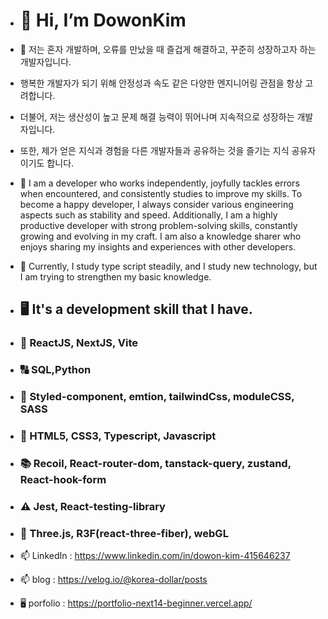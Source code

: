 - # 👋 Hi, I’m DowonKim

- 👀 저는 혼자 개발하며, 오류를 만났을 때 즐겁게 해결하고, 꾸준히 성장하고자 하는 개발자입니다.
- 행복한 개발자가 되기 위해 안정성과 속도 같은 다양한 엔지니어링 관점을 항상 고려합니다.
- 더불어, 저는 생산성이 높고 문제 해결 능력이 뛰어나며 지속적으로 성장하는 개발자입니다.
- 또한, 제가 얻은 지식과 경험을 다른 개발자들과 공유하는 것을 즐기는 지식 공유자이기도 합니다.

- 👀 I am a developer who works independently, joyfully tackles errors when encountered, and consistently studies to improve my skills. 
To become a happy developer, I always consider various engineering aspects such as stability and speed. 
Additionally, I am a highly productive developer with strong problem-solving skills, constantly growing and evolving in my craft. 
I am also a knowledge sharer who enjoys sharing my insights and experiences with other developers.

- 🌱 Currently, I study type script steadily, and I study new technology, but I am trying to strengthen my basic knowledge.
- ## 🖥️ It's a development skill that I have.
- ### 🛜 ReactJS, NextJS, Vite
- ### 🔠 SQL,Python
- ### 💇 Styled-component, emtion, tailwindCss, moduleCSS, SASS
- ### 🚸 HTML5, CSS3, Typescript, Javascript
- ### 📚 Recoil, React-router-dom, tanstack-query, zustand, React-hook-form
- ### ⚠️ Jest, React-testing-library
- ### 🦾 Three.js, R3F(react-three-fiber), webGL

-  📫 LinkedIn : https://www.linkedin.com/in/dowon-kim-415646237
-  📫 blog : https://velog.io/@korea-dollar/posts
-  🖥️ porfolio : https://portfolio-next14-beginner.vercel.app/
              

<!---
dollorofkorea/dollorofkorea is a ✨ special ✨ repository because its `README.md` (this file) appears on your GitHub profile.
You can click the Preview link to take a look at your changes.
--->
